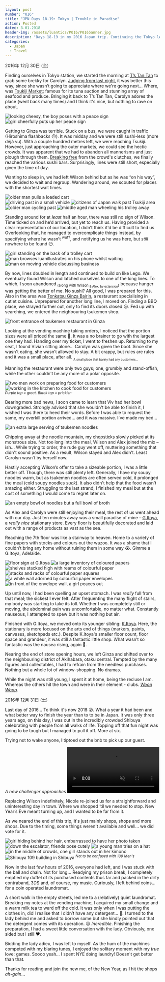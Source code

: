 ```yaml
---
layout: post
number: "016"
title: "JPN Days 18-19: Tokyo | Trouble in Paradise"
action: Posted
datec: 3.01.2018
header-img: /assets/luantics/P016/P016banner.jpg
description: "Days 18-19 in my 2016 Japan trip. Continuing the Tokyo leg, we scrambled about looking for lunch. Unable to at Ginza's Tsukiji Market, we had to travel far and wide. Besides that, a LOT of shopping, especially at G.Itoya and K.Itoya"
categories:
  - Japan
  - Travel
---
```


2016年 12月 30日 (金)

Finding ourselves in Tokyo station, we started the morning at <a href="https://www.google.com.au/maps/place/T's+TanTan+-+Tokyo+Station+Keiyo+Street/@35.6797559,139.7319033,13z/data=!3m1!5s0x60188bfbd91993eb:0xc9da05c5e162fa6a!4m8!1m2!2m1!1st's+tan+tan!3m4!1s0x60188bfbf5cb32b5:0x7ec63789e70fa29b!8m2!3d35.6797559!4d139.7669222?hl=en">T’s Tan Tan</a> to grab some brekky for Carolyn. <a href="{% post_url 2017-12-30-Tokyo-Lakitu %}#zauo" target="_blank">Judging from last night</a>, it was better this way, since she wasn’t going to appreciate where we're going next... Where, was <a href="https://www.google.com.au/maps/place/Tsukiji+Market/@35.6797559,139.7319033,13z/data=!3m1!5s0x60188bfbd91993eb:0xc9da05c5e162fa6a!4m5!3m4!1s0x601889647120144f:0x57c9eadb7b62ef7f!8m2!3d35.6654861!4d139.7706668?hl=en">Tsukiji Market</a>; famous for its tuna auction and stunning array of seafood and produce. Bringing it back to T’s Tan Tan, Carolyn adores the place (went back many times) and I think it's nice, but nothing to rave on about.

<div class="imageset">
	<div class="row">
		<img src="{{ baseurl }}/assets/luantics/P016/P016JPND1801A.jpg" alt="looking cheesy, the boy poses with a peace sign" class="half"/>
		<img src="{{ baseurl }}/assets/luantics/P016/P016JPND1801B.jpg" alt="girl cheerfully puts up her peace sign" class="half"/>
	</div>
</div>

Getting to Ginza was terrible. Stuck on a bus, we were caught in traffic (Hiroshima flashbacks :confounded:). It was midday and we were still sushi-less (more déjà vu). With a couple hundred metres left, we were reaching Tsukiji. However, just approaching the outer markets, we could see the hectic crowds. It was apparent that we had to abandon all mannerisms and just plough through them. <a href="https://youtu.be/L8eRzOYhLuw?t=1m08s">Breaking free</a> from the crowd's clutches, we finally reached the various sushi bars. Surprisingly, lines were still short, especially given the time of day.

Wanting to sleep in, we had left Wilson behind but as he was “on his way”, we decided to wait and regroup. Wandering around, we scouted for places with the shortest wait times.

<div class="imageset">
	<img src="{{ baseurl }}/assets/luantics/P016/P016JPND1802.jpg" alt="older man pulls a loaded cart"/>
	<div class="row">
		<img src="{{ baseurl }}/assets/luantics/P016/P016JPND1803A.jpg" alt="driving past in a small vehicle" class="half"/>
		<img src="{{ baseurl }}/assets/luantics/P016/P016JPND1803B.jpg" alt="citizens of Japan walk past Tsukiji area" class="half"/>
	</div>
	<div class="row">
		<img src="{{ baseurl }}/assets/luantics/P016/P016JPND1804A.jpg" alt="older man cycling past" class="half"/>
		<img src="{{ baseurl }}/assets/luantics/P016/P016JPND1804B.jpg" alt="middle aged man wheeling his trolley away" class="half"/>
	</div>
</div>

Standing around for at _least_ half an hour, there was still no sign of Wilson. Time ticked on and he’d arrived, but yet to reach us. Having provided a clear representation of our location, I didn’t think it'd be difficult to find us. Overlooking that, he managed to overcomplicate things instead, by specifying where he wasn’t <sup>wut?</sup>, and notifying us he was here, but _still_ nowhere to be found :no_mouth:.

<div class="imageset">
	<img src="{{ baseurl }}/assets/luantics/P016/P016JPND1805.jpg" alt="girl standing on the back of a trolley cart"/>
	<div class="row">
		<img src="{{ baseurl }}/assets/luantics/P016/P016JPND1806A.jpg" alt="man browses luanillustrates on his phone whilst waiting" class="half"/>
		<img src="{{ baseurl }}/assets/luantics/P016/P016JPND1806B.jpg" alt="man on moving vehicle discussing business" class="half"/>
	</div>
</div>

By now, lines doubled in length and continued to build on like Lego. We eventually found Wilson and latched ourselves to one of the long lines. To which, I soon abandoned <sub>(along with Wilson <sub>& Alex, by extension</sub>)</sub> because hunger was getting the better of me. No sushi? All good, I was prepared for this. Also in the area was <a href="https://www.google.com.au/maps/place/Ginza+Bairin+main+store/@35.6695489,139.7605822,17z/data=!3m1!4b1!4m5!3m4!1s0x60188be6207819dd:0xc3ba2e2af6143c85!8m2!3d35.6695489!4d139.7627709?hl=en">Tonkatsu Ginza Bairin</a>, a restaurant specialising in cutlet cuisine. Unprepared for another long line, I moved on. Finding a BBQ place, we strayed further out, only to find its doors closed :unamused:. Fed up with searching, we entered the neighbouring tsukemen shop.

<div class="imageset">
	<img src="{{ baseurl }}/assets/luantics/P016/P016JPND1807.jpg" alt="front entrance of tsukemen restaurant in Ginza"/>
</div>

Looking at the vending machine taking orders, I noticed that the portion sizes were all priced the same :thinking:. It was a no brainer to go with the largest one they had. Handing over my ticket, I went to freshen up. Returning to my seat, I found Vivian sitting alone... Carolyn was given the boot. Since she wasn't eating, she wasn't allowed to stay. A bit crappy, but rules are rules and it was a small place, after all. <sub><sub>A small place that barely had any customers...</sub></sub> 

Manning the restaurant were only two guys; one, grumbly and stand-offish, while the other couldn't be any more of a polar opposite.

<div class="imageset">
	<div class="row">
		<img src="{{ baseurl }}/assets/luantics/P016/P016JPND1808A.jpg" alt="two men work on preparing food for customers" class="half"/>
		<img src="{{ baseurl }}/assets/luantics/P016/P016JPND1808B.jpg" alt="working in the kitchen to cook food for customers" class="half"/>
	</div>
	<em><sup>Purple top = great. Black top = prickish</sup></em>
</div>

Bearing more bad news, I soon came to learn that Viv had her bowl downgraded. Strongly advised that she wouldn't be able to finish it, I wished I was there to heed their words. Before I was able to request the same, my overkill portion arrived... and it was massive. I've made my bed... 

<div class="imageset">
	<img src="{{ baseurl }}/assets/luantics/P016/P016JPND1809.jpg" alt="an extra large serving of tsukemen noodles"/>
</div>

Chipping away at the noodle mountain, my chopsticks slowly picked at its monstrous size. Not too long into the meal, Wilson and Alex joined the mix –ish... While trying to order, the rude guy went off, muttering something that didn't sound positive. As a result, Wilson stayed and Alex didn’t. Least Carolyn wasn’t by herself now.

Hastily accepting Wilson’s offer to take a sizeable portion, I was a little better off. Though, there was still plenty left. Generally, I have my soupy noodles warm, but as tsukemen noodles are often served cold, it prolonged the meal (cold soupy noodles _suck_). It also didn't help that the food wasn't amazing either. Struggling to the last strand, I finished my meal but at the cost of something I would come to regret later on. 

<div class="imageset">
	<img src="{{ baseurl }}/assets/luantics/P016/P016JPND1810.jpg" alt="an empty bowl of noodles but a full bowl of broth"/>
</div>

As Alex and Carolyn were still enjoying their meal, the rest of us went ahead with our day. Just ten minutes away was a small paradise of mine – <a href="https://www.google.com.au/maps/place/G.IT%C5%8CYA+Stationery+Store/@35.673003,139.7651873,17z/data=!3m1!4b1!4m5!3m4!1s0x60188be4000a0029:0x8a7da075396968c0!8m2!3d35.673003!4d139.767376?hl=en">G.Itoya</a>, a _really nice_ stationary store. Every floor is beautifully decorated and laid out with a range of products as vast as the sea. 

Reaching the 7th floor was like a stairway to heaven. Home to a variety of fine papers with stocks and colours out the wazoo. It was a shame that I couldn’t bring any home without ruining them in some way :sob:. Gimme a G.Itoya, Adelaide.

<div class="imageset">
	<img src="{{ baseurl }}/assets/luantics/P016/P016JPND1811.jpg" alt="floor sign at G.Itoya"/>
	<img src="{{ baseurl }}/assets/luantics/P016/P016JPND1812.jpg" alt="a large inventory of coloured papers"/>
	<img src="{{ baseurl }}/assets/luantics/P016/P016JPND1813.jpg" alt="shelves stacked high with reams of colourful paper"/>
	<img src="{{ baseurl }}/assets/luantics/P016/P016JPND1814.jpg" alt="stacks and racks of colourful paper squares"/>
	<img src="{{ baseurl }}/assets/luantics/P016/P016JPND1815.jpg" alt="a white wall adorned by colourful paper envelopes"/>
	<img src="{{ baseurl }}/assets/luantics/P016/P016JPND1816.jpg" alt="in front of the envelope wall, a girl peaces out"/>
</div>

Up until now, I had been quelling an upset stomach. I was _really_ full from that meal; the sickest I ever felt. After frequenting the many flight of stairs, my body was starting to take its toll. Whether I was completely still or moving, the abdominal pain was uncomfortable, no matter what. Constantly nauseous, I attempted to spew but it was nothing but air. 

Finished with G.Itoya, we moved onto its younger sibling: <a href="https://www.google.com.au/maps/place/IT%C5%8CYA+Stationery+Store/@35.6729418,139.7656368,17z/data=!3m1!4b1!4m5!3m4!1s0x60188be3ffe605a9:0xb24df56c5ed15c2b!8m2!3d35.6729418!4d139.7678255?hl=en">K.Itoya</a>. Here, the stationary is more focused on the arts end of things (markers, paints, canvases, sketchpads etc.). Despite K.Itoya's smaller floor count, floor space and grandeur, it was still a fantastic little shop. What wasn’t so fantastic was the nausea rising, again 🤢.

Nearing the end of store opening hours, we left Ginza and shifted over to the neighbouring district of Akihabara, otaku central. Tempted by the many figures and collectables, I had to refrain from the needless purchases. Nothing but a whole lot of window-shopping. No dramas.

While the night was still young, I spent it at home, being the recluse I am. Whereas the others hit the town and were in their element - clubs. <a href="https://www.youtube.com/watch?v=1kRHpBFs-V4">_Woop Woop_</a>. 

2016年 12月 31日 (土)

Last day of 2016... To think it's now 2018 :open_mouth:. What a year it had been and what better way to finish the year than to to be in Japan. It was only three years ago, on this day, I was out in the incredibly crowded Shibuya celebrating with people from all walks of life. Topping off that fun night was going to be tough but I managed to pull it off. More at six.

Trying not to wake anyone, I tiptoed out the bnb to pick up our guest.

<div class="imageset">
	<em>A new challenger approaches</em>
	<video autoplay muted playsinline loop>
		<source src="{{ baseurl }}/assets/luantics/P016/P016JPND1817N.mp4" type="video/mp4" alt="a Super Smash Bros style character reveal">
	</video>
</div>

Replacing Wilson indefinitely, Nicole re-joined us for a straightforward and uninteresting day in town. Where we shopped ‘til we needed to stop. New Year’s Eve meant turning up, and I wanted to be far from it.

As we neared the end of this trip, it's just mainly shops, shops and more shops. Due to the timing, some things weren't available and well... we did vote for it.

<div class="imageset">
	<img src="{{ baseurl }}/assets/luantics/P016/P016JPND1818.jpg" alt="girl hiding behind her hair, embarrassed to have her photo taken"/>
	<img src="{{ baseurl }}/assets/luantics/P016/P016JPND1819.jpg" alt="down the escalator, friends pose cutely"/>
	<img src="{{ baseurl }}/assets/luantics/P016/P016JPND1820.jpg" alt="a young man tries on a hat"/>
	<img src="{{ baseurl }}/assets/luantics/P016/P016JPND1821.jpg" alt="in the middle of crowds, one girl stands out in her kimono"/>
	<img src="{{ baseurl }}/assets/luantics/P016/P016JPND1822.jpg" alt="Shibuya 109 building in Shibuya"/>
	<em><sup>Not to be confused with 109 Men's</sup></em>
</div>

Now in the last few hours of 2016, everyone had left, and I was stuck with the ball and chain. Not for long... Readying my prison break, I completely emptied my duffel of its purchased contents thus far and packed in the dirty contraband, 3DS and, of course, my music. Curiously, I left behind coins... for a coin operated laundromat.

A short walk in the empty streets, led me to a (relatively) quiet laundromat. Breaking my notes at the vending machine, I acquired my small change and a warm milk tea to ward off the cold. It was only when I was putting the clothes in, did I realise that I didn’t have any detergent… 🤦. I turned to the lady behind me and asked to borrow some but she kindly pointed out that the detergent comes with its operation. :open_mouth: _Incredible_. Finishing the preparation, I had a sweet little conversation with the lady. Obviously, one sided but I still :heart:.

Bidding the lady adieu, I was left to myself. As the hum of the machines competed with my blaring tunes, I enjoyed the solitary moment with my _true_ love: games. Soooo yeah... I spent NYE doing laundry! Doesn't get better than that.

Thanks for reading and join the new me, of the New Year, as I hit the shops _ah-gain_...